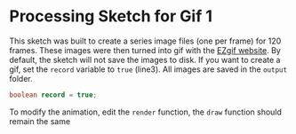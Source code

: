 # Processing Sketch for Gif 1
This sketch was built to create a series image files (one per frame) for 120 frames. These images were then turned into gif with the [EZgif website](https://ezgif.com/). By default, the sketch will not save the images to disk. If you want to create a gif, set the `record` variable to `true` (line3). All images are saved in the `output` folder.

```java
boolean record = true;
```

To modify the animation, edit the `render` function, the `draw` function should remain the same
